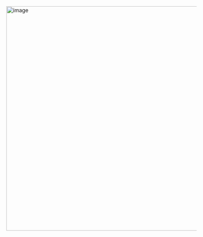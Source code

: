<img width="838" height="594" alt="image" src="https://github.com/user-attachments/assets/71948c40-fcd1-4098-bc34-eab2b0c7f62d" />
